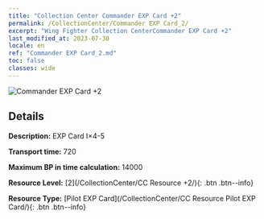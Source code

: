 ```yaml
---
title: "Collection Center Commander EXP Card +2"
permalink: /CollectionCenter/Commander EXP Card_2/
excerpt: "Wing Fighter Collection CenterCommander EXP Card +2"
last_modified_at: 2023-07-30
locale: en
ref: "Commander EXP Card_2.md"
toc: false
classes: wide
---
```



![Commander EXP Card +2](/images/cc/CC_Pilot_EXP_Card_2.png)

## Details

  **Description:** EXP Card I×4-5

  **Transport time:** 720

  **Maximum BP in time calculation:** 14000

  **Resource Level:** [2](/CollectionCenter/CC Resource +2/){: .btn .btn--info}

  **Resource Type:** [Pilot EXP Card](/CollectionCenter/CC Resource Pilot EXP Card/){: .btn .btn--info}

